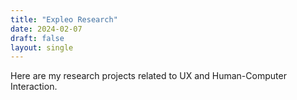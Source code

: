 ```yaml
---
title: "Expleo Research"
date: 2024-02-07
draft: false
layout: single
---
```


Here are my research projects related to UX and Human-Computer Interaction.
